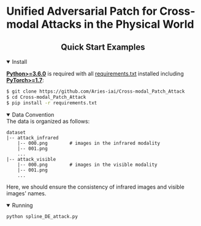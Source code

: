 # Unified Adversarial Patch for  Cross-modal Attacks in the Physical World
## <div align="center">Quick Start Examples</div>

<details open>
<summary>Install</summary>
  
[**Python>=3.6.0**](https://www.python.org/) is required with all
[requirements.txt](https://github.com/Aries-iai/Cross-modal_Patch_Attack/requirements.txt) installed including
[**PyTorch>=1.7**](https://pytorch.org/get-started/locally/):
  
<!-- $ sudo apt update && apt install -y libgl1-mesa-glx libsm6 libxext6 libxrender-dev -->


```bash
$ git clone https://github.com/Aries-iai/Cross-modal_Patch_Attack
$ cd Cross-modal_Patch_Attack
$ pip install -r requirements.txt
```

<details open> 
<summary>Data Convention</summary>
The data is organized as follows:

```
dataset  
|-- attack_infrared
    |-- 000.png        # images in the infrared modality
    |-- 001.png
    ...
|-- attack_visible
    |-- 000.png        # images in the visible modality
    |-- 001.png
    ...
```

Here, we should ensure the consistency of infrared images and visible images' names.

<details open> 
<summary>Running</summary>

```shell
python spline_DE_attack.py
```

